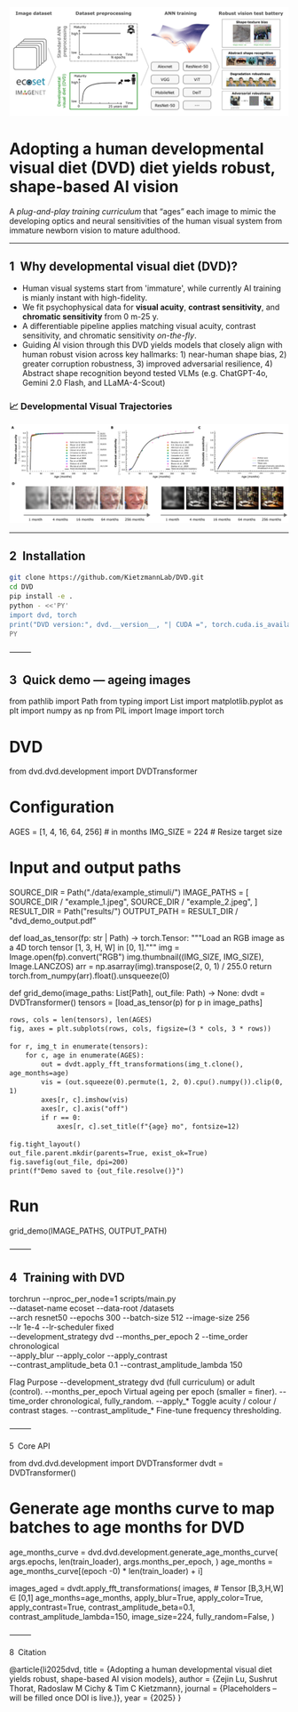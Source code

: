![DVD pipeline overview](./assets/DVD_pipeline.png)

# Adopting a human developmental visual diet (DVD) diet yields robust, shape-based AI vision

A *plug-and-play training curriculum* that “ages” each image to mimic the developing optics and neural sensitivities of the human visual system from immature newborn vision to mature adulthood.

---

## 1 Why developmental visual diet (DVD)?

* Human visual systems start from 'immature', while currently AI training is mianly instant with high-fidelity.  
* We fit psychophysical data for **visual acuity**, **contrast sensitivity**, and **chromatic sensitivity** from 0 m-25 y.  
* A differentiable pipeline applies matching visual acuity, contrast sensitivity, and chromatic sensitivity *on-the-fly*.  
* Guiding AI vision through this DVD yields models that closely align with human robust vision across key hallmarks: 1) near-human shape bias, 2) greater corruption robustness, 3) improved adversarial resilience, 4) Abstract shape recognition beyond tested VLMs (e.g. ChatGPT-4o, Gemini 2.0 Flash, and LLaMA-4-Scout)

### 📈 Developmental Visual Trajectories  

![Age-dependent visual development curves](./assets/DVD_trajectories.png)

---

## 2 Installation

```bash
git clone https://github.com/KietzmannLab/DVD.git
cd DVD
pip install -e .
python - <<'PY'
import dvd, torch
print("DVD version:", dvd.__version__, "| CUDA =", torch.cuda.is_available())
PY
```

⸻

## 3 Quick demo — ageing images

from pathlib import Path
from typing import List
import matplotlib.pyplot as plt
import numpy as np
from PIL import Image
import torch

# DVD
from dvd.dvd.development import DVDTransformer  

# Configuration
AGES = [1, 4, 16, 64, 256]  # in months
IMG_SIZE = 224              # Resize target size

# Input and output paths
SOURCE_DIR = Path("./data/example_stimuli/")
IMAGE_PATHS = [
    SOURCE_DIR / "example_1.jpeg",
    SOURCE_DIR / "example_2.jpeg",
]
RESULT_DIR = Path("results/")
OUTPUT_PATH = RESULT_DIR / "dvd_demo_output.pdf"

def load_as_tensor(fp: str | Path) -> torch.Tensor:
    """Load an RGB image as a 4D torch tensor [1, 3, H, W] in [0, 1]."""
    img = Image.open(fp).convert("RGB")
    img.thumbnail((IMG_SIZE, IMG_SIZE), Image.LANCZOS)
    arr = np.asarray(img).transpose(2, 0, 1) / 255.0
    return torch.from_numpy(arr).float().unsqueeze(0)

def grid_demo(image_paths: List[Path], out_file: Path) -> None:
    dvdt = DVDTransformer()
    tensors = [load_as_tensor(p) for p in image_paths]

    rows, cols = len(tensors), len(AGES)
    fig, axes = plt.subplots(rows, cols, figsize=(3 * cols, 3 * rows))

    for r, img_t in enumerate(tensors):
        for c, age in enumerate(AGES):
            out = dvdt.apply_fft_transformations(img_t.clone(), age_months=age)
            vis = (out.squeeze(0).permute(1, 2, 0).cpu().numpy()).clip(0, 1)
            axes[r, c].imshow(vis)
            axes[r, c].axis("off")
            if r == 0:
                axes[r, c].set_title(f"{age} mo", fontsize=12)

    fig.tight_layout()
    out_file.parent.mkdir(parents=True, exist_ok=True)
    fig.savefig(out_file, dpi=200)
    print(f"Demo saved to {out_file.resolve()}")

# Run
grid_demo(IMAGE_PATHS, OUTPUT_PATH)


⸻

## 4 Training with DVD

torchrun --nproc_per_node=1 scripts/main.py \
  --dataset-name ecoset --data-root /datasets \
  --arch resnet50 --epochs 300 --batch-size 512 --image-size 256 \
  --lr 1e-4 --lr-scheduler fixed \
  --development_strategy dvd --months_per_epoch 2 --time_order chronological \
  --apply_blur --apply_color --apply_contrast \
  --contrast_amplitude_beta 0.1 --contrast_amplitude_lambda 150

Flag	Purpose
--development_strategy	dvd (full curriculum) or adult (control).
--months_per_epoch	Virtual ageing per epoch (smaller = finer).
--time_order	chronological, fully_random.
--apply_*	Toggle acuity / colour / contrast stages.
--contrast_amplitude_*	Fine-tune frequency thresholding.


⸻

5 Core API

from dvd.dvd.development import DVDTransformer
dvdt = DVDTransformer()

# Generate age months curve to map batches to age months for DVD
age_months_curve = dvd.dvd.development.generate_age_months_curve(
    args.epochs,
    len(train_loader),
    args.months_per_epoch,
)
age_months = age_months_curve[(epoch -0) * len(train_loader) + i]

images_aged = dvdt.apply_fft_transformations(
    images,                 # Tensor [B,3,H,W] ∈ [0,1]
    age_months=age_months,
    apply_blur=True,
    apply_color=True,
    apply_contrast=True,
    contrast_amplitude_beta=0.1,
    contrast_amplitude_lambda=150,
    image_size=224,
    fully_random=False,
)

⸻

8 Citation

@article{li2025dvd,
  title   = {Adopting a human developmental visual diet yields robust, shape-based AI vision models},
  author  = {Zejin Lu, Sushrut Thorat, Radoslaw M Cichy & Tim C Kietzmann},
  journal = {Placeholders – will be filled once DOI is live.)},
  year    = {2025}
}

